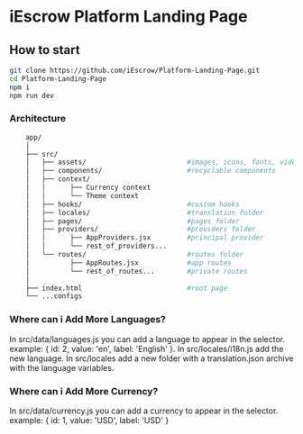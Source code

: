 # iEscrow Platform Landing Page

## How to start

```bash
git clone https://github.com/iEscrow/Platform-Landing-Page.git
cd Platform-Landing-Page
npm i
npm run dev
```

### Architecture

```bash
    app/
    │
    ├── src/
    │   ├── assets/                         #images, icons, fonts, videos
    │   ├── components/                     #recyclable components
    │   ├── context/
    │   │      ├── Currency context
    │   │      └── Theme context
    │   ├── hooks/                          #custom hooks
    │   ├── locales/                        #translation folder
    │   ├── pages/                          #pages folder
    │   ├── providers/                      #providers folder
    │   │      ├── AppProviders.jsx         #principal provider
    │   │      └── rest_of_providers...
    │   └── routes/                         #routes folder
    │          ├── AppRoutes.jsx            #app routes
    │          └── rest_of_routes...        #private routes
    │
    ├── index.html                          #root page
    └── ...configs
```

### Where can i Add More Languages?

In src/data/languages.js you can add a language to appear in the selector.
example: { id: 2, value: 'en', label: 'English' }.
In src/locales/i18n.js add the new language.
In src/locales add a new folder with a translation.json archive with the language variables.

### Where can i Add More Currency?

In src/data/currency.js you can add a currency to appear in the selector.
example: { id: 1, value: 'USD', label: 'USD' }
